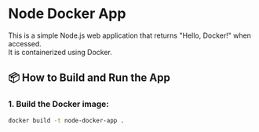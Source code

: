 # Node Docker App

This is a simple Node.js web application that returns "Hello, Docker!" when accessed.  
It is containerized using Docker.

## 📦 How to Build and Run the App

### 1. Build the Docker image:
```bash
docker build -t node-docker-app .
